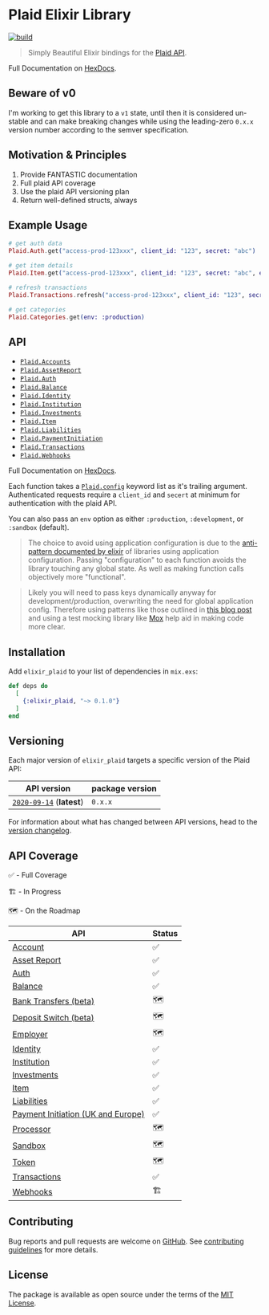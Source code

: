 # Plaid Elixir Library

[![build](https://github.com/tylerwray/elixir-plaid/actions/workflows/elixir.yml/badge.svg)](https://github.com/tylerwray/elixir-plaid/actions/workflows/elixir.yml)

> Simply Beautiful Elixir bindings for the [Plaid API](https://plaid.com/docs/api).

Full Documentation on [HexDocs](https://hexdocs.pm/elixir_plaid).

## Beware of v0

I'm working to get this library to a `v1` state, until then it is considered un-stable and can
make breaking changes while using the leading-zero `0.x.x` version number according to the semver specification.

## Motivation & Principles

1. Provide FANTASTIC documentation
2. Full plaid API coverage
3. Use the plaid API versioning plan
4. Return well-defined structs, always

## Example Usage

```elixir
# get auth data
Plaid.Auth.get("access-prod-123xxx", client_id: "123", secret: "abc")

# get item details
Plaid.Item.get("access-prod-123xxx", client_id: "123", secret: "abc", env: :production)

# refresh transactions
Plaid.Transactions.refresh("access-prod-123xxx", client_id: "123", secret: "abc", env: :development)

# get categories
Plaid.Categories.get(env: :production)
```

## API

- [`Plaid.Accounts`](https://hexdocs.pm/elixir_plaid/doc/Plaid.Accounts.html#content)
- [`Plaid.AssetReport`](https://hexdocs.pm/elixir_plaid/doc/Plaid.AssetReport.html#content)
- [`Plaid.Auth`](https://hexdocs.pm/elixir_plaid/doc/Plaid.Auth.html#content)
- [`Plaid.Balance`](https://hexdocs.pm/elixir_plaid/doc/Plaid.Balance.html#content)
- [`Plaid.Identity`](https://hexdocs.pm/elixir_plaid/doc/Plaid.Identity.html#content)
- [`Plaid.Institution`](https://hexdocs.pm/elixir_plaid/doc/Plaid.Institution.html#content)
- [`Plaid.Investments`](https://hexdocs.pm/elixir_plaid/doc/Plaid.Investments.html#content)
- [`Plaid.Item`](https://hexdocs.pm/elixir_plaid/doc/Plaid.Item.html#content)
- [`Plaid.Liabilities`](https://hexdocs.pm/elixir_plaid/doc/Plaid.Liabilities.html#content)
- [`Plaid.PaymentInitiation`](https://hexdocs.pm/elixir_plaid/doc/Plaid.PaymentInitiation.html#content)
- [`Plaid.Transactions`](https://hexdocs.pm/elixir_plaid/doc/Plaid.Transactions.html#content)
- [`Plaid.Webhooks`](https://hexdocs.pm/elixir_plaid/doc/Plaid.Webhooks.html#content)

Full Documentation on [HexDocs](https://hexdocs.pm/elixir_plaid).

Each function takes a [`Plaid.config`](https://hexdocs.pm/elixir_plaid/doc/Plaid.html#t:config/0) keyword list as it's trailing argument.
Authenticated requests require a `client_id` and `secert` at minimum for authentication with the plaid API.

You can also pass an `env` option as either `:production`, `:development`, or `:sandbox` (default).

> The choice to avoid using application configuration is due to the [anti-pattern documented by elixir](https://hexdocs.pm/elixir/master/library-guidelines.html#avoid-application-configuration)
> of libraries using application configuration. Passing "configuration" to each function avoids the library touching any
> global state. As well as making function calls objectively more "functional".

> Likely you will need to pass keys dynamically anyway for development/production, overwriting the need for global application config.
> Therefore using patterns like those outlined in [this blog post](http://blog.plataformatec.com.br/2015/10/mocks-and-explicit-contracts/) and
> using a test mocking library like [Mox](https://hexdocs.pm/mox/Mox.html) help aid in making code more clear.

## Installation

Add `elixir_plaid` to your list of dependencies in `mix.exs`:

```elixir
def deps do
  [
    {:elixir_plaid, "~> 0.1.0"}
  ]
end
```

## Versioning

Each major version of `elixir_plaid` targets a specific version of the Plaid API:

| API version                                         | package version |
| --------------------------------------------------- | --------------- |
| [`2020-09-14`][api-version-2020-09-14] (**latest**) | `0.x.x`         |

For information about what has changed between API versions, head to the [version changelog][version-changelog].

## API Coverage

✅ - Full Coverage

🏗 - In Progress

🗺 - On the Roadmap

| API                                                                                                         | Status |
| ----------------------------------------------------------------------------------------------------------- | ------ |
| [Account](https://plaid.com/docs/api/accounts/)                                                             | ✅     |
| [Asset Report](https://plaid.com/docs/api/products/#assets)                                                 | ✅     |
| [Auth](https://plaid.com/docs/api/products/#auth)                                                           | ✅     |
| [Balance](https://plaid.com/docs/api/products/#balance)                                                     | ✅     |
| [Bank Transfers (beta)](https://plaid.com/docs/api/products/#bank-transfers-beta)                           | 🗺      |
| [Deposit Switch (beta)](https://plaid.com/docs/api/products/#deposit-switch-beta)                           | 🗺      |
| [Employer](https://plaid.com/docs/api/employers/)                                                           | 🗺      |
| [Identity](https://plaid.com/docs/api/products/#identity)                                                   | ✅     |
| [Institution](https://plaid.com/docs/api/institutions/)                                                     | ✅     |
| [Investments](https://plaid.com/docs/api/products/#investments)                                             | ✅     |
| [Item](https://plaid.com/docs/api/items/)                                                                   | ✅     |
| [Liabilities](https://plaid.com/docs/api/products/#liabilities)                                             | ✅     |
| [Payment Initiation (UK and Europe)](https://plaid.com/docs/api/products/#payment-initiation-uk-and-europe) | ✅     |
| [Processor](https://plaid.com/docs/api/processors/)                                                         | 🗺      |
| [Sandbox](https://plaid.com/docs/api/sandbox/)                                                              | 🗺      |
| [Token](https://plaid.com/docs/api/tokens/)                                                                 | 🗺      |
| [Transactions](https://plaid.com/docs/api/products/#transactions)                                           | ✅     |
| [Webhooks](https://plaid.com/docs/api/webhooks/)                                                            | 🏗      |

## Contributing

Bug reports and pull requests are welcome on [GitHub](https://github.com/tylerwray/elixir_plaid).
See [contributing guidelines](CONTRIBUTING.md) for more details.

## License

The package is available as open source under the terms of the [MIT License](http://opensource.org/licenses/MIT).

[version-changelog]: https://plaid.com/docs/api/versioning/
[api-version-2020-09-14]: https://plaid.com/docs/api/versioning/#2020-09-14

